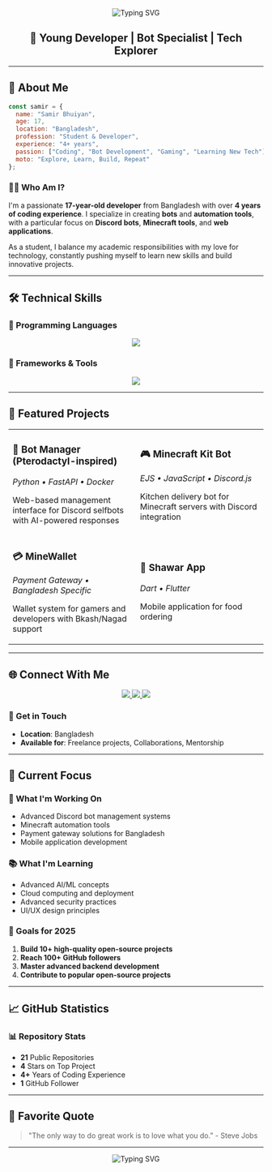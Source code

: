 <!-- Samir Bhuiyan - GitHub Profile README -->
<div align="center">
  <img src="https://readme-typing-svg.herokuapp.com?font=Fira+Code&weight=600&size=36&duration=4000&pause=1000&color=00FFCA&center=true&vCenter=true&width=800&lines=Samir+Bhuiyan;Full+Stack+Developer+%7C+Bot+Specialist;17+Years+Old+%7C+4+Years+Experience;Tech+Enthusiast+%7C+Problem+Solver" alt="Typing SVG" />
</div>

<h2 align="center">🚀 Young Developer | Bot Specialist | Tech Explorer</h2>

---

## 🌟 About Me

```javascript
const samir = {
  name: "Samir Bhuiyan",
  age: 17,
  location: "Bangladesh",
  profession: "Student & Developer",
  experience: "4+ years",
  passion: ["Coding", "Bot Development", "Gaming", "Learning New Tech"],
  moto: "Explore, Learn, Build, Repeat"
};
```

### 👨‍💻 Who Am I?

I'm a passionate **17-year-old developer** from Bangladesh with over **4 years of coding experience**. I specialize in creating **bots** and **automation tools**, with a particular focus on **Discord bots**, **Minecraft tools**, and **web applications**. 

As a student, I balance my academic responsibilities with my love for technology, constantly pushing myself to learn new skills and build innovative projects.

---

## 🛠️ Technical Skills

### 🚀 Programming Languages
<div align="center">
  <img src="https://skillicons.dev/icons?i=python,javascript,typescript,java,dart,php,html,css,bash&perline=9" />
</div>

### 🧰 Frameworks & Tools
<div align="center">
  <img src="https://skillicons.dev/icons?i=nodejs,react,fastapi,docker,git,github,vscode,linux&perline=8" />
</div>

---

## 🚀 Featured Projects

<div align="center">
  <table>
    <tr>
      <td width="50%">
        <h3>🤖 Bot Manager (Pterodactyl-inspired)</h3>
        <p><i>Python • FastAPI • Docker</i></p>
        <p>Web-based management interface for Discord selfbots with AI-powered responses</p>
      </td>
      <td width="50%">
        <h3>🎮 Minecraft Kit Bot</h3>
        <p><i>EJS • JavaScript • Discord.js</i></p>
        <p>Kitchen delivery bot for Minecraft servers with Discord integration</p>
      </td>
    </tr>
    <tr>
      <td width="50%">
        <h3>💳 MineWallet</h3>
        <p><i>Payment Gateway • Bangladesh Specific</i></p>
        <p>Wallet system for gamers and developers with Bkash/Nagad support</p>
      </td>
      <td width="50%">
        <h3>📱 Shawar App</h3>
        <p><i>Dart • Flutter</i></p>
        <p>Mobile application for food ordering</p>
      </td>
    </tr>
  </table>
</div>

---

## 🌐 Connect With Me

<p align="center">
  <a href="https://www.instagram.com/samirbhuiyan.py">
    <img src="https://skillicons.dev/icons?i=instagram" />
  </a>
  <a href="https://www.facebook.com/share/19WQ1NPj5f/?mibextid=wwXIfr">
    <img src="https://skillicons.dev/icons?i=facebook" />
  </a>
  <a href="https://github.com/R-Samir-Bhuiyan-A">
    <img src="https://skillicons.dev/icons?i=github" />
  </a>
</p>

### 📧 Get in Touch
- **Location**: Bangladesh
- **Available for**: Freelance projects, Collaborations, Mentorship

---

## 🎯 Current Focus

### 🔧 What I'm Working On
- Advanced Discord bot management systems
- Minecraft automation tools
- Payment gateway solutions for Bangladesh
- Mobile application development

### 📚 What I'm Learning
- Advanced AI/ML concepts
- Cloud computing and deployment
- Advanced security practices
- UI/UX design principles

### 🎯 Goals for 2025
1. **Build 10+ high-quality open-source projects**
2. **Reach 100+ GitHub followers**
3. **Master advanced backend development**
4. **Contribute to popular open-source projects**

---

## 📈 GitHub Statistics

### 📊 Repository Stats
- **21** Public Repositories
- **4** Stars on Top Project
- **4+** Years of Coding Experience
- **1** GitHub Follower

---

## 💬 Favorite Quote

> "The only way to do great work is to love what you do." - Steve Jobs

---

<p align="center">
  <img src="https://readme-typing-svg.herokuapp.com?font=Fira+Code&weight=600&size=24&duration=4000&pause=1000&color=00FFCA&center=true&vCenter=true&width=400&lines=Thanks+for+visiting!;Let's+connect+and+build+something+awesome!;Happy+Coding!+%F0%9F%9A%80" alt="Typing SVG" />
</p>